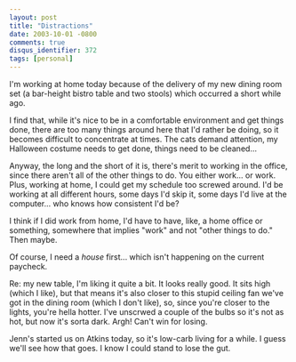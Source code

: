 ```yaml
---
layout: post
title: "Distractions"
date: 2003-10-01 -0800
comments: true
disqus_identifier: 372
tags: [personal]
---
```

I'm working at home today because of the delivery of my new dining room
set (a bar-height bistro table and two stools) which occurred a short
while ago.

 I find that, while it's nice to be in a comfortable environment and get
things done, there are too many things around here that I'd rather be
doing, so it becomes difficult to concentrate at times. The cats demand
attention, my Halloween costume needs to get done, things need to be
cleaned...

 Anyway, the long and the short of it is, there's merit to working in
the office, since there aren't all of the other things to do. You either
work... or work. Plus, working at home, I could get my schedule too
screwed around. I'd be working at all different hours, some days I'd
skip it, some days I'd live at the computer... who knows how consistent
I'd be?

 I think if I did work from home, I'd have to have, like, a home office
or something, somewhere that implies "work" and not "other things to
do." Then maybe.

 Of course, I need a *house* first... which isn't happening on the
current paycheck.

 Re: my new table, I'm liking it quite a bit. It looks really good. It
sits high (which I like), but that means it's also closer to this stupid
ceiling fan we've got in the dining room (which I don't like), so, since
you're closer to the lights, you're hella hotter. I've unscrwed a couple
of the bulbs so it's not as hot, but now it's sorta dark. Argh! Can't
win for losing.

 Jenn's started us on Atkins today, so it's low-carb living for a while.
I guess we'll see how that goes. I know I could stand to lose the gut.
